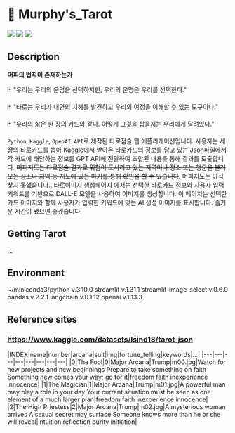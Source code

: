 # 🔮 Murphy's_Tarot

<img src ="https://img.shields.io/badge/Python-071D49?logo=Python&logoColor=white"/> <img src ="https://img.shields.io/badge/Kaggle-20BEFF?logo=Kaggle&logoColor=white"/> <img src ="https://img.shields.io/badge/OpenAI-00A3E0?logo=OpenAI&logoColor=white"/>

## Description

**머피의 법칙이 존재하는가**

🃏 "우리는 우리의 운명을 선택하지만, 우리의 운명은 우리를 선택한다."

🃏 "타로는 우리가 내면의 지혜를 발견하고 우리의 여정을 이해할 수 있는 도구이다."

🃏 "우리의 삶은 한 장의 카드와 같다. 어떻게 그것을 잡을지는 우리에게 달려있다."

`Python`, `Kaggle`, `OpenAI API`로 제작된 타로점술 웹 애플리케이션입니다.
사용자는 세장의 타로카드를 뽑아 Kaggle에서 받아온 타로카드의 정보를 담고 있는 Json파일에서 각 카드에 해당하는 정보를 GPT API에 전달하여 조합된 내용을 통해 결과를 도출합니다. ~~머피지도는 타로점술 결과로 위험이 도사리고 있는 지역이나 장소 또는 행운을 불러오는 장소나 지역 등 지도에 있는 마커를 통해 확인을 할 수 있습니다~~. 머피지도는 아직 찾지 못했습니다.. 타로이미지 생성페이지 에서는 선택한 타로카드 정보와 사용자 입력 키워드를 기반으로 DALL-E 모델을 사용하여 이미지를 생성합니다. 이 페이지는 선택한 카드 이미지와 함께 사용자가 입력한 키워드에 맞는 AI 생성 이미지를 표시합니다. 즐거운 시간이 됐으면 좋겠습니다.

## Getting Tarot

...
## Environment

~/miniconda3/python     v.3.10.0
streamlit               v.1.31.1
streamlit-image-select  v.0.6.0
pandas                  v.2.2.1
langchain               v.0.1.12
openai                  v.1.13.3

## Reference sites

### https://www.kaggle.com/datasets/lsind18/tarot-json
|INDEX|name|number|arcana|suit|img|fortune_telling|keywords|...|
|---|---|---|---|---|---|---|---|
|0|The Fool|0|Major Arcana|Trump|m00.jpg|Watch for new projects and new beginnings Prepare to take something on faith Something new comes your way; go for it|freedom faith inexperience innocence|
|1|The Magician|1|Major Arcana|Trump|m01.jpg|A powerful man may play a role in your day Your current situation must be seen as one element of a much larger plan|freedom faith inexperience innocence|
|2|The High Priestess|2|Major Arcana|Trump|m02.jpg|A mysterious woman arrives A sexual secret may surface Someone knows more than he or she will reveal|intuition reflection purity initiation|

